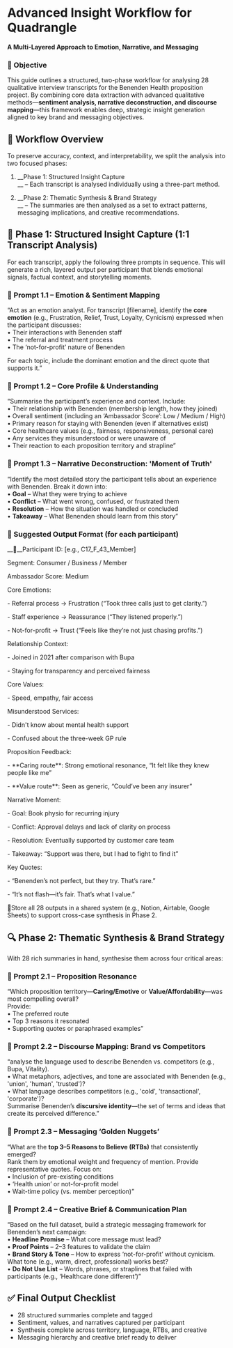 # <a id="_98leyfe0b4dl"></a>__Advanced Insight Workflow for Quadrangle__

__A Multi\-Layered Approach to Emotion, Narrative, and Messaging__

### <a id="_pgs1me8e7aie"></a>__🎯 Objective__

This guide outlines a structured, two\-phase workflow for analysing 28 qualitative interview transcripts for the Benenden Health proposition project\. By combining core data extraction with advanced qualitative methods—__sentiment analysis, narrative deconstruction, and discourse mapping__—this framework enables deep, strategic insight generation aligned to key brand and messaging objectives\.

## <a id="_8w4qcs924010"></a>__🧩 Workflow Overview__

To preserve accuracy, context, and interpretability, we split the analysis into two focused phases:

1. __Phase 1: Structured Insight Capture  
__ – Each transcript is analysed individually using a three\-part method\.  

2. __Phase 2: Thematic Synthesis & Brand Strategy  
__ – The summaries are then analysed as a set to extract patterns, messaging implications, and creative recommendations\.  


## <a id="_594sfd1aaqbw"></a>__📘 Phase 1: Structured Insight Capture \(1:1 Transcript Analysis\)__

For each transcript, apply the following three prompts in sequence\. This will generate a rich, layered output per participant that blends emotional signals, factual context, and storytelling moments\.

### <a id="_60bulcfad5cm"></a>__🔹 Prompt 1\.1 – Emotion & Sentiment Mapping__

“Act as an emotion analyst\. For transcript \[filename\], identify the __core emotion__ \(e\.g\., Frustration, Relief, Trust, Loyalty, Cynicism\) expressed when the participant discusses:  
 • Their interactions with Benenden staff  
 • The referral and treatment process  
 • The ‘not\-for\-profit’ nature of Benenden

For each topic, include the dominant emotion and the direct quote that supports it\.”

### <a id="_3ag54l70a2c0"></a>__🔹 Prompt 1\.2 – Core Profile & Understanding__

“Summarise the participant’s experience and context\. Include:  
 • Their relationship with Benenden \(membership length, how they joined\)  
 • Overall sentiment \(including an ‘Ambassador Score’: Low / Medium / High\)  
 • Primary reason for staying with Benenden \(even if alternatives exist\)  
 • Core healthcare values \(e\.g\., fairness, responsiveness, personal care\)  
 • Any services they misunderstood or were unaware of  
 • Their reaction to each proposition territory and strapline”

### <a id="_ffktt9d8kd95"></a>__🔹 Prompt 1\.3 – Narrative Deconstruction: 'Moment of Truth'__

“Identify the most detailed story the participant tells about an experience with Benenden\. Break it down into:  
 • __Goal__ – What they were trying to achieve  
 • __Conflict__ – What went wrong, confused, or frustrated them  
 • __Resolution__ – How the situation was handled or concluded  
 • __Takeaway__ – What Benenden should learn from this story”

### <a id="_84nhrh825w78"></a>__🔧 Suggested Output Format \(for each participant\)__

____Participant ID:       \[e\.g\., C17\_F\_43\_Member\]

Segment:              Consumer / Business / Member

Ambassador Score:     Medium

Core Emotions:

  \- Referral process → Frustration \(“Took three calls just to get clarity\.”\)

  \- Staff experience → Reassurance \(“They listened properly\.”\)

  \- Not\-for\-profit → Trust \(“Feels like they’re not just chasing profits\.”\)

Relationship Context:

  \- Joined in 2021 after comparison with Bupa

  \- Staying for transparency and perceived fairness

Core Values:

  \- Speed, empathy, fair access

Misunderstood Services:

  \- Didn't know about mental health support  

  \- Confused about the three\-week GP rule

Proposition Feedback:

  \- \*\*Caring route\*\*: Strong emotional resonance, “It felt like they knew people like me”

  \- \*\*Value route\*\*: Seen as generic, “Could’ve been any insurer”

Narrative Moment:

  \- Goal: Book physio for recurring injury

  \- Conflict: Approval delays and lack of clarity on process

  \- Resolution: Eventually supported by customer care team

  \- Takeaway: “Support was there, but I had to fight to find it”

Key Quotes:

  \- “Benenden’s not perfect, but they try\. That’s rare\.”

  \- “It’s not flash—it’s fair\. That’s what I value\.”

Store all 28 outputs in a shared system \(e\.g\., Notion, Airtable, Google Sheets\) to support cross\-case synthesis in Phase 2\.

## <a id="_5obdyg2z38"></a>__🔍 Phase 2: Thematic Synthesis & Brand Strategy__

With 28 rich summaries in hand, synthesise them across four critical areas:

### <a id="_g08yqeff07wj"></a>__🔹 Prompt 2\.1 – Proposition Resonance__

“Which proposition territory—__Caring/Emotive__ or __Value/Affordability__—was most compelling overall?  
 Provide:  
 • The preferred route  
 • Top 3 reasons it resonated  
 • Supporting quotes or paraphrased examples”

### <a id="_fhw0r8axstw3"></a>__🔹 Prompt 2\.2 – Discourse Mapping: Brand vs Competitors__

“analyse the language used to describe Benenden vs\. competitors \(e\.g\., Bupa, Vitality\)\.  
 • What metaphors, adjectives, and tone are associated with Benenden \(e\.g\., 'union', 'human', 'trusted'\)?  
 • What language describes competitors \(e\.g\., 'cold', 'transactional', 'corporate'\)?  
 Summarise Benenden’s __discursive identity__—the set of terms and ideas that create its perceived difference\.”

### <a id="_eqq6ek4fvhtg"></a>__🔹 Prompt 2\.3 – Messaging ‘Golden Nuggets’__

“What are the __top 3–5 Reasons to Believe \(RTBs\)__ that consistently emerged?  
 Rank them by emotional weight and frequency of mention\. Provide representative quotes\. Focus on:  
 • Inclusion of pre\-existing conditions  
 • ‘Health union’ or not\-for\-profit model  
 • Wait\-time policy \(vs\. member perception\)”

### <a id="_rnumh8xl1ma0"></a>__🔹 Prompt 2\.4 – Creative Brief & Communication Plan__

“Based on the full dataset, build a strategic messaging framework for Benenden’s next campaign:  
 • __Headline Promise__ – What core message must lead?  
 • __Proof Points__ – 2–3 features to validate the claim  
 • __Brand Story & Tone__ – How to express ‘not\-for\-profit’ without cynicism\. What tone \(e\.g\., warm, direct, professional\) works best?  
 • __Do Not Use List__ – Words, phrases, or straplines that failed with participants \(e\.g\., ‘Healthcare done different’\)”

## <a id="_xyjhiefovmg9"></a>__✅ Final Output Checklist__

- 28 structured summaries complete and tagged
- Sentiment, values, and narratives captured per participant
- Synthesis complete across territory, language, RTBs, and creative
- Messaging hierarchy and creative brief ready to deliver

